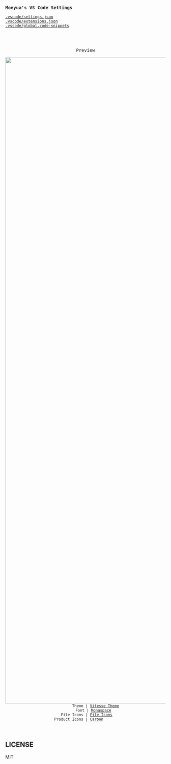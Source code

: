 <samp><b>Moeyua's VS Code Settings</b></samp>

[`.vscode/settings.json`](./.vscode/settings.json)<br>
[`.vscode/extensions.json`](./.vscode/extensions.json)<br>
[`.vscode/global.code-snippets`](./.vscode/global.code-snippets)

<br>
<br>
<p align="center"><samp>Preview</samp></p>

<p align="center">
<img width="2032" alt="截屏2023-11-14 18 46 57" src="https://github.com/moeyua/vscode-settings/assets/45156493/6a15e706-5a00-48c2-914d-650ae17c2ec6">
<sub><samp>&nbsp;&nbsp;&nbsp;&nbsp;&nbsp;&nbsp;&nbsp;&nbsp;&nbsp;Theme | <a href="https://github.com/antfu/vscode-theme-vitesse">Vitesse Theme</a><br>
&nbsp;&nbsp;&nbsp;&nbsp;&nbsp;&nbsp;&nbsp;Font | <a href="https://monaspace.githubnext.com/">Monaspace</a><br>
&nbsp;File Icons | <a href="https://marketplace.visualstudio.com/items?itemName=file-icons.file-icons">File Icons</a><br>
Product Icons | <a href="https://github.com/antfu/vscode-icons-carbon">Carbon</a>&nbsp;&nbsp;&nbsp;&nbsp;&nbsp;&nbsp;</samp></sub>
</p>

<br>

## LICENSE

MIT

